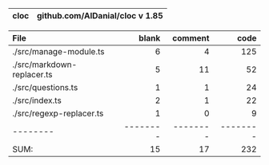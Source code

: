cloc|github.com/AlDanial/cloc v 1.85
--- | ---

File|blank|comment|code
:-------|-------:|-------:|-------:
./src/manage-module.ts|6|4|125
./src/markdown-replacer.ts|5|11|52
./src/questions.ts|1|1|24
./src/index.ts|2|1|22
./src/regexp-replacer.ts|1|0|9
--------|--------|--------|--------
SUM:|15|17|232

